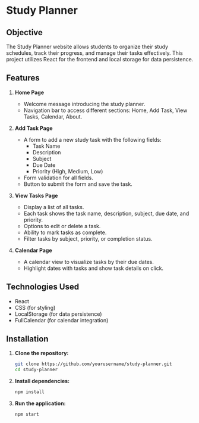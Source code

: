 # Study Planner

## Objective

The Study Planner website allows students to organize their study schedules, track their progress, and manage their tasks effectively. This project utilizes React for the frontend and local storage for data persistence.

## Features

1. **Home Page**
   - Welcome message introducing the study planner.
   - Navigation bar to access different sections: Home, Add Task, View Tasks, Calendar, About.

2. **Add Task Page**
   - A form to add a new study task with the following fields:
     - Task Name
     - Description
     - Subject
     - Due Date
     - Priority (High, Medium, Low)
   - Form validation for all fields.
   - Button to submit the form and save the task.

3. **View Tasks Page**
   - Display a list of all tasks.
   - Each task shows the task name, description, subject, due date, and priority.
   - Options to edit or delete a task.
   - Ability to mark tasks as complete.
   - Filter tasks by subject, priority, or completion status.

4. **Calendar Page**
   - A calendar view to visualize tasks by their due dates.
   - Highlight dates with tasks and show task details on click.

## Technologies Used

- React
- CSS (for styling)
- LocalStorage (for data persistence)
- FullCalendar (for calendar integration)

## Installation

1. **Clone the repository:**

   ```bash
   git clone https://github.com/yourusername/study-planner.git
   cd study-planner
   ```
2. **Install dependencies:**
   ```bash
   npm install
   ```
3. **Run the application:**
   ```bash
   npm start
   ```
